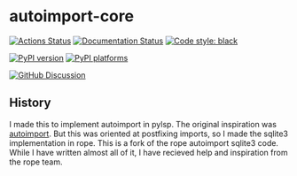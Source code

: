 # autoimport-core

[![Actions Status][actions-badge]][actions-link]
[![Documentation Status][rtd-badge]][rtd-link]
[![Code style: black][black-badge]][black-link]

[![PyPI version][pypi-version]][pypi-link]
[![PyPI platforms][pypi-platforms]][pypi-link]

[![GitHub Discussion][github-discussions-badge]][github-discussions-link]

<!-- prettier-ignore-start -->
[actions-badge]:            https://github.com/bageljrkhanofemus/autoimport-core/workflows/CI/badge.svg
[actions-link]:             https://github.com/bageljrkhanofemus/autoimport-core/actions
[black-badge]:              https://img.shields.io/badge/code%20style-black-000000.svg
[black-link]:               https://github.com/psf/black
[github-discussions-badge]: https://img.shields.io/static/v1?label=Discussions&message=Ask&color=blue&logo=github
[github-discussions-link]:  https://github.com/bageljrkhanofemus/autoimport-core/discussions
[pypi-link]:                https://pypi.org/project/autoimport-core/
[pypi-platforms]:           https://img.shields.io/pypi/pyversions/autoimport-core
[pypi-version]:             https://badge.fury.io/py/autoimport-core.svg
[rtd-badge]:                https://readthedocs.org/projects/autoimport-core/badge/?version=latest
[rtd-link]:                 https://autoimport-core.readthedocs.io/en/latest/?badge=latest
<!-- prettier-ignore-end -->

## History

I made this to implement autoimport in pylsp. The original inspiration was
[autoimport](https://github.com/lyz-code/autoimport). But this was oriented at
postfixing imports, so I made the sqlite3 implementation in rope. This is a fork
of the rope autoimport sqlite3 code. While I have written almost all of it, I
have recieved help and inspiration from the rope team.
